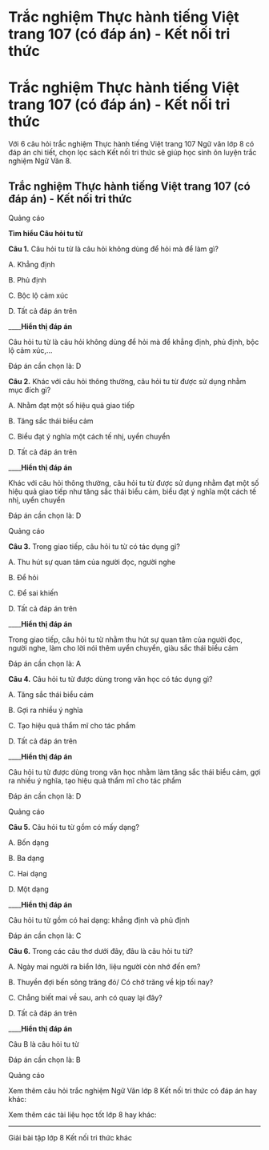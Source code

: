 # Trắc nghiệm Thực hành tiếng Việt trang 107 (có đáp án) - Kết nối tri thức

# Trắc nghiệm Thực hành tiếng Việt trang 107 (có đáp án) - Kết nối tri thức

Với 6 câu hỏi trắc nghiệm Thực hành tiếng Việt trang 107 Ngữ văn lớp 8 có đáp án chi tiết, chọn lọc sách Kết nối tri thức sẽ giúp học sinh ôn luyện trắc nghiệm Ngữ Văn 8.

## Trắc nghiệm Thực hành tiếng Việt trang 107 (có đáp án) - Kết nối tri thức

Quảng cáo

**Tìm hiểu Câu hỏi tu từ**

**Câu 1.** Câu hỏi tu từ là câu hỏi không dùng để hỏi mà để làm gì?

A. Khẳng định

B. Phủ định

C. Bộc lộ cảm xúc

D. Tất cả đáp án trên

____**Hiển thị đáp án**

Câu hỏi tu từ là câu hỏi không dùng để hỏi mà để khẳng định, phủ định, bộc lộ cảm xúc,…

Đáp án cần chọn là: D

**Câu 2.** Khác với câu hỏi thông thường, câu hỏi tu từ được sử dụng nhằm mục đích gì?

A. Nhằm đạt một số hiệu quả giao tiếp

B. Tăng sắc thái biểu cảm

C. Biểu đạt ý nghĩa một cách tế nhị, uyển chuyển

D. Tất cả đáp án trên

____**Hiển thị đáp án**

Khác với câu hỏi thông thường, câu hỏi tu từ được sử dụng nhằm đạt một số hiệu quả giao tiếp như tăng sắc thái biểu cảm, biểu đạt ý nghĩa một cách tế nhị, uyển chuyển

Đáp án cần chọn là: D

Quảng cáo

**Câu 3.** Trong giao tiếp, câu hỏi tu từ có tác dụng gì?

A. Thu hút sự quan tâm của người đọc, người nghe

B. Để hỏi

C. Để sai khiến

D. Tất cả đáp án trên

____**Hiển thị đáp án**

Trong giao tiếp, câu hỏi tu từ nhằm thu hút sự quan tâm của người đọc, người nghe, làm cho lời nói thêm uyển chuyển, giàu sắc thái biểu cảm

Đáp án cần chọn là: A

**Câu 4.** Câu hỏi tu từ được dùng trong văn học có tác dụng gì?

A. Tăng sắc thái biểu cảm

B. Gợi ra nhiều ý nghĩa

C. Tạo hiệu quả thẩm mĩ cho tác phẩm

D. Tất cả đáp án trên

____**Hiển thị đáp án**

Câu hỏi tu từ được dùng trong văn học nhằm làm tăng sắc thái biểu cảm, gợi ra nhiều ý nghĩa, tạo hiệu quả thẩm mĩ cho tác phẩm

Đáp án cần chọn là: D

Quảng cáo

**Câu 5.** Câu hỏi tu từ gồm có mấy dạng?

A. Bốn dạng

B. Ba dạng

C. Hai dạng

D. Một dạng

____**Hiển thị đáp án**

Câu hỏi tu từ gồm có hai dạng: khẳng định và phủ định

Đáp án cần chọn là: C

**Câu 6.** Trong các câu thơ dưới đây, đâu là câu hỏi tu từ?

A. Ngày mai người ra biển lớn, liệu người còn nhớ đến em?

B. Thuyền đợi bến sông trăng đó/ Có chở trăng về kịp tối nay?

C. Chẳng biết mai về sau, anh có quay lại đây?

D. Tất cả đáp án trên

____**Hiển thị đáp án**

Câu B là câu hỏi tu từ

Đáp án cần chọn là: B

Quảng cáo

Xem thêm câu hỏi trắc nghiệm Ngữ Văn lớp 8 Kết nối tri thức có đáp án hay khác:

Xem thêm các tài liệu học tốt lớp 8 hay khác:

* * *

Giải bài tập lớp 8 Kết nối tri thức khác
